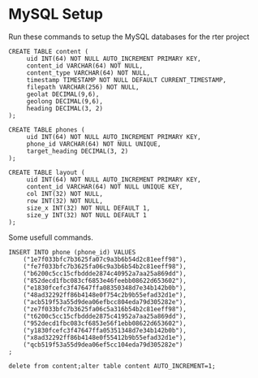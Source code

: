 MySQL Setup
===========

Run these commands to setup the MySQL databases for the rter project

    CREATE TABLE content (
         uid INT(64) NOT NULL AUTO_INCREMENT PRIMARY KEY, 
         content_id VARCHAR(64) NOT NULL, 
         content_type VARCHAR(64) NOT NULL,
         timestamp TIMESTAMP NOT NULL DEFAULT CURRENT_TIMESTAMP, 
         filepath VARCHAR(256) NOT NULL,
         geolat DECIMAL(9,6),
         geolong DECIMAL(9,6),
         heading DECIMAL(3, 2)
    );
    
    CREATE TABLE phones (
         uid INT(64) NOT NULL AUTO_INCREMENT PRIMARY KEY, 
         phone_id VARCHAR(64) NOT NULL UNIQUE,
         target_heading DECIMAL(3, 2)
    );
    
    CREATE TABLE layout (
         uid INT(64) NOT NULL AUTO_INCREMENT PRIMARY KEY, 
         content_id VARCHAR(64) NOT NULL UNIQUE KEY,
         col INT(32) NOT NULL,
         row INT(32) NOT NULL,
         size_x INT(32) NOT NULL DEFAULT 1,
         size_y INT(32) NOT NULL DEFAULT 1
    );


Some usefull commands.

    INSERT INTO phone (phone_id) VALUES
	    ("1e7f033bfc7b3625fa07c9a3b6b54d2c81eeff98"),
        ("fe7f033bfc7b3625fa06c9a3b6b54b2c81eeff98"),
        ("b6200c5cc15cfbddde2874c40952a7aa25a869dd"),
        ("852decd1fbc083cf6853e46feebb08622d653602"),
        ("e1830fcefc3f47647ffa08350348d7e34b142b0b"),
        ("48ad32292ff86b4148e0f754c2b9b55efad32d1e"),
        ("acb519f53a55d9dea06efbcc804eda79d305282e"),
        ("ze7f033bfc7b3625fa06c5a316b54b2c81eeff98"),
        ("t6200c5cc15cfbddde2875c41952a7aa25a869dd"),
        ("952decd1fbc083cf6853e56f1ebb08622d653602"),
        ("y1830fcefc3f47647ffa05351348d7e34b142b0b"),
        ("x8ad32292ff86b4148e0f55412b9b55efad32d1e"),
        ("qcb519f53a55d9dea06ef5cc104eda79d305282e")
    ;

    delete from content;alter table content AUTO_INCREMENT=1;